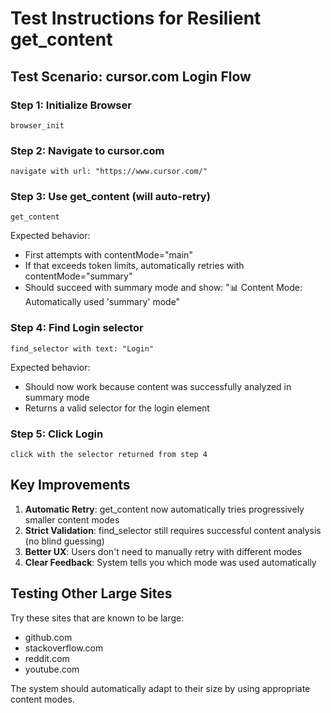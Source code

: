 # Test Instructions for Resilient get_content

## Test Scenario: cursor.com Login Flow

### Step 1: Initialize Browser
```
browser_init
```

### Step 2: Navigate to cursor.com
```
navigate with url: "https://www.cursor.com/"
```

### Step 3: Use get_content (will auto-retry)
```
get_content
```

Expected behavior:
- First attempts with contentMode="main" 
- If that exceeds token limits, automatically retries with contentMode="summary"
- Should succeed with summary mode and show: "📊 Content Mode: Automatically used 'summary' mode"

### Step 4: Find Login selector
```
find_selector with text: "Login"
```

Expected behavior:
- Should now work because content was successfully analyzed in summary mode
- Returns a valid selector for the login element

### Step 5: Click Login
```
click with the selector returned from step 4
```

## Key Improvements

1. **Automatic Retry**: get_content now automatically tries progressively smaller content modes
2. **Strict Validation**: find_selector still requires successful content analysis (no blind guessing)
3. **Better UX**: Users don't need to manually retry with different modes
4. **Clear Feedback**: System tells you which mode was used automatically

## Testing Other Large Sites

Try these sites that are known to be large:
- github.com
- stackoverflow.com  
- reddit.com
- youtube.com

The system should automatically adapt to their size by using appropriate content modes.